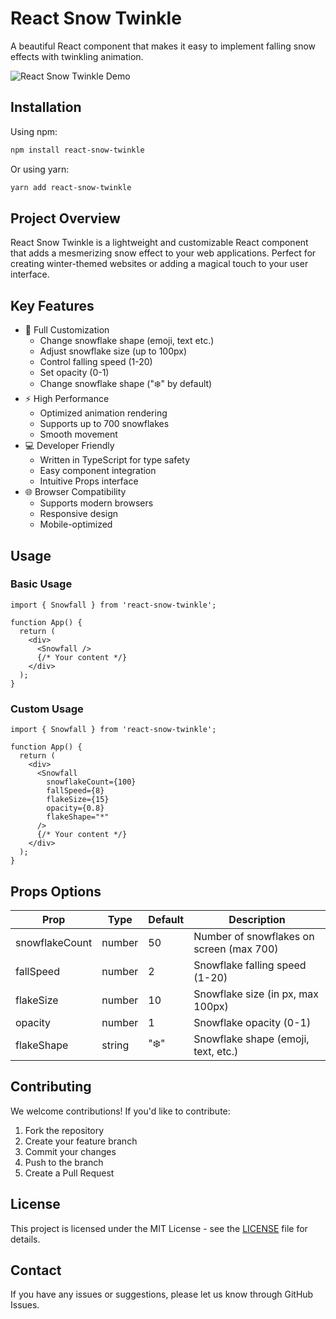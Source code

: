 # React Snow Twinkle

A beautiful React component that makes it easy to implement falling snow effects with twinkling animation.

![React Snow Twinkle Demo](https://hellohailie.github.io/react-snow-twinkle/examples/demo.gif)

## Installation

Using npm:

```bash
npm install react-snow-twinkle
```

Or using yarn:

```bash
yarn add react-snow-twinkle
```

## Project Overview

React Snow Twinkle is a lightweight and customizable React component that adds a mesmerizing snow effect to your web applications. Perfect for creating winter-themed websites or adding a magical touch to your user interface.

## Key Features

- 🎨 Full Customization
  - Change snowflake shape (emoji, text etc.)
  - Adjust snowflake size (up to 100px)
  - Control falling speed (1-20)
  - Set opacity (0-1)
  - Change snowflake shape ("❄️" by default)
- ⚡ High Performance
  - Optimized animation rendering
  - Supports up to 700 snowflakes
  - Smooth movement
- 💻 Developer Friendly
  - Written in TypeScript for type safety
  - Easy component integration
  - Intuitive Props interface
- 🌐 Browser Compatibility
  - Supports modern browsers
  - Responsive design
  - Mobile-optimized

## Usage

### Basic Usage

```tsx
import { Snowfall } from 'react-snow-twinkle';

function App() {
  return (
    <div>
      <Snowfall />
      {/* Your content */}
    </div>
  );
}
```

### Custom Usage

```tsx
import { Snowfall } from 'react-snow-twinkle';

function App() {
  return (
    <div>
      <Snowfall
        snowflakeCount={100}
        fallSpeed={8}
        flakeSize={15}
        opacity={0.8}
        flakeShape="*"
      />
      {/* Your content */}
    </div>
  );
}
```

## Props Options

| Prop | Type | Default | Description |
|------|------|---------|-------------|
| snowflakeCount | number | 50 | Number of snowflakes on screen (max 700) |
| fallSpeed | number | 2 | Snowflake falling speed (1-20) |
| flakeSize | number | 10 | Snowflake size (in px, max 100px) |
| opacity | number | 1 | Snowflake opacity (0-1) |
| flakeShape | string | "❄️" | Snowflake shape (emoji, text, etc.) |

## Contributing

We welcome contributions! If you'd like to contribute:

1. Fork the repository
2. Create your feature branch
3. Commit your changes
4. Push to the branch
5. Create a Pull Request

## License

This project is licensed under the MIT License - see the [LICENSE](LICENSE) file for details.

## Contact

If you have any issues or suggestions, please let us know through GitHub Issues.
